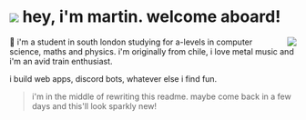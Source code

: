 # <img src="https://cdn.discordapp.com/emojis/1157901903749976074.webp?size=240&animated=true"> hey, i'm martin. welcome aboard!

[<img align="right" src="https://lanyard.cnrad.dev/api/488088713100918784?bg=1e3c46&theme=dark&borderRadius=1.5em&showDisplayName=true&hideStatus=true&hideSpotify=true" />](https://discord.com/users/488088713100918784)

👤 i'm a student in south london studying for a-levels in computer science, maths and physics. i'm originally from chile, i love metal music and i'm an avid train enthusiast.

i build web apps, discord bots, whatever else i find fun.

> i'm in the middle of rewriting this readme. maybe come back in a few days and this'll look sparkly new!


<!--
**mrtin42/mrtin4** is a ✨ _special_ ✨ repository because its `README.md` (this file) appears on your GitHub profile.

Here are some ideas to get you started:

- 🔭 I’m currently working on ...
- 🌱 I’m currently learning ...
- 👯 I’m looking to collaborate on ...
- 🤔 I’m looking for help with ...
- 💬 Ask me about ...
- 📫 How to reach me: ...
- 😄 Pronouns: ...
- ⚡ Fun fact: ...
-->
